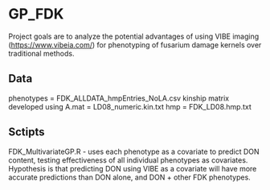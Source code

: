 # GP_FDK

Project goals are to analyze the potential advantages of using VIBE imaging (https://www.vibeia.com/) for phenotyping of fusarium damage kernels over traditional methods.

## Data

phenotypes = FDK_ALLDATA_hmpEntries_NoLA.csv
kinship matrix developed using A.mat = LD08_numeric.kin.txt
hmp = FDK_LD08.hmp.txt

## Sctipts

FDK_MultivariateGP.R - uses each phenotype as a covariate to predict DON content, testing effectiveness of all individual phenotypes as covariates. Hypothesis is that predicting DON using VIBE as a covariate will have more accurate predictions than DON alone, and DON + other FDK phenotypes.
